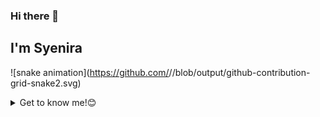 ### Hi there 👋

## I'm Syenira

![snake animation](https://github.com/<seu user name>/<seu user name>/blob/output/github-contribution-grid-snake2.svg)

<details>
<summary>
  Get to know me!😊
</summary>
  
### 💻 &nbsp; About Me

- 🙋‍♀️ &nbsp; I go by she series.
- 🌱 &nbsp; Machine learning enthusiast.
- 📱 &nbsp; Currently learning mobile development.
- 🖼️ &nbsp; Kind of a visual person.

## 📊 &nbsp; My Stats
<p>
<a href="https://github.com/syenirasheila">
  <img height="180em" src="https://github-readme-stats.vercel.app/api?username=syenirasheila&show_icons=true&theme=algolia&include_all_commits=true&count_private=true" />
</a>
</p>

## 🤝 &nbsp; Connect with Me

<p align="center">
<a href="https://www.linkedin.com/in/syenirasheila"><img src="https://img.shields.io/badge/-Syenira%20Sheila-0077B5?style=flat-square&logo=Linkedin&logoColor=white"/></a>
<a href="mailto:syenirasheilawork@gmail.com"><img src="https://img.shields.io/badge/-syenirasheilawork@gmail.com-D14836?style=flat-square&logo=Gmail&logoColor=white"/></a>
  
<!--
**syenirasheila/syenirasheila** is a ✨ _special_ ✨ repository because its `README.md` (this file) appears on your GitHub profile.
